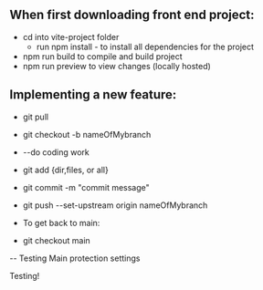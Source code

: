 ## When first downloading front end project:
- cd into vite-project folder
    - run npm install - to install all dependencies for the project
- npm run build to compile and build project
- npm run preview to view changes (locally hosted)

## Implementing a new feature:
- git pull
- git checkout -b nameOfMybranch
- --do coding work
- git add {dir,files, or all}
- git commit -m "commit message"
- git push --set-upstream origin nameOfMybranch

- To get back to main:
- git checkout main

-- Testing Main protection settings

Testing!